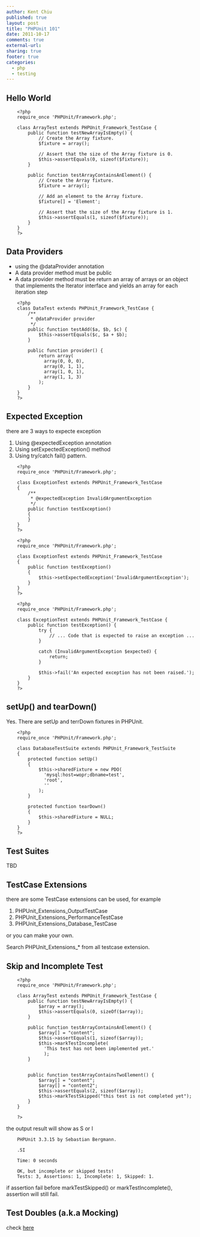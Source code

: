 ```yaml
---
author: Kent Chiu
published: true
layout: post
title: "PHPUnit 101"
date: 2011-10-17
comments: true
external-url:
sharing: true
footer: true
categories:
  - php
  - testing
---
```




Hello World
-----------


```
    <?php
    require_once 'PHPUnit/Framework.php';
     
    class ArrayTest extends PHPUnit_Framework_TestCase {
        public function testNewArrayIsEmpty() {
            // Create the Array fixture.
            $fixture = array();
     
            // Assert that the size of the Array fixture is 0.
            $this->assertEquals(0, sizeof($fixture));
        }
     
        public function testArrayContainsAnElement() {
            // Create the Array fixture.
            $fixture = array();
     
            // Add an element to the Array fixture.
            $fixture[] = 'Element';
     
            // Assert that the size of the Array fixture is 1.
            $this->assertEquals(1, sizeof($fixture));
        }
    }
    ?>
```

Data Providers
--------------

-   using the @dataProvider annotation
-   A data provider method must be public
-   A data provider method must be return an array of arrays or an
    object that implements the Iterator interface and yields an array
    for each iteration step


```
    <?php
    class DataTest extends PHPUnit_Framework_TestCase {
        /**
         * @dataProvider provider
         */
        public function testAdd($a, $b, $c) {
            $this->assertEquals($c, $a + $b);
        }
     
        public function provider() {
            return array(
              array(0, 0, 0),
              array(0, 1, 1),
              array(1, 0, 1),
              array(1, 1, 3)
            );
        }
    }
    ?>
```

Expected Exception
------------------

there are 3 ways to expecte exception

1.  Using @expectedException annotation
2.  Using setExpectedException() method
3.  Using try/catch fail() pattern.


```
    <?php
    require_once 'PHPUnit/Framework.php';
     
    class ExceptionTest extends PHPUnit_Framework_TestCase
    {
        /**
         * @expectedException InvalidArgumentException
         */
        public function testException()
        {
        }
    }
    ?>
```


```
    <?php
    require_once 'PHPUnit/Framework.php';
     
    class ExceptionTest extends PHPUnit_Framework_TestCase
    {
        public function testException()
        {
            $this->setExpectedException('InvalidArgumentException');
        }
    }
    ?>
```


```
    <?php
    require_once 'PHPUnit/Framework.php';
     
    class ExceptionTest extends PHPUnit_Framework_TestCase {
        public function testException() {
            try {
                // ... Code that is expected to raise an exception ...
            }
     
            catch (InvalidArgumentException $expected) {
                return;
            }
     
            $this->fail('An expected exception has not been raised.');
        }
    }
    ?>
```

setUp() and tearDown()
----------------------

Yes. There are setUp and terrDown fixtures in PHPUnit.


```
    <?php
    require_once 'PHPUnit/Framework.php';
     
    class DatabaseTestSuite extends PHPUnit_Framework_TestSuite
    {
        protected function setUp()
        {
            $this->sharedFixture = new PDO(
              'mysql:host=wopr;dbname=test',
              'root',
              ''
            );
        }
     
        protected function tearDown()
        {
            $this->sharedFixture = NULL;
        }
    }
    ?>
```

Test Suites
-----------

TBD

TestCase Extensions
-------------------

there are some TestCase extensions can be used, for example

1.  PHPUnit\_Extensions\_OutputTestCase
2.  PHPUnit\_Extensions\_PerformanceTestCase
3.  PHPUnit\_Extensions\_Database\_TestCase

or you can make your own.

Search PHPUnit\_Extensions\_\* from all testcase extension.

Skip and Incomplete Test
------------------------


```
    <?php
    require_once 'PHPUnit/Framework.php';
     
    class ArrayTest extends PHPUnit_Framework_TestCase {
        public function testNewArrayIsEmpty() {
            $array = array();
            $this->assertEquals(0, sizeOf($array));
        }
     
        public function testArrayContainsAnElement() {
            $array[] = "content";
            $this->assertEquals(1, sizeof($array));
            $this->markTestIncomplete(
              'This test has not been implemented yet.'
              );
        }
     
     
        public function testArrayContainsTwoElement() {
            $array[] = "content";
            $array[] = "content2";
            $this->assertEquals(2, sizeof($array));
            $this->markTestSkipped("this test is not completed yet");
        }
    }
     
    ?>
```

the output result will show as S or I


```
    PHPUnit 3.3.15 by Sebastian Bergmann.
     
    .SI
     
    Time: 0 seconds
     
    OK, but incomplete or skipped tests!
    Tests: 3, Assertions: 1, Incomplete: 1, Skipped: 1.
```

if assertion fail before markTestSkipped() or markTestIncomplete(),
assertion will still fail.

Test Doubles (a.k.a Mocking)
----------------------------

check
[here](http://www.phpunit.de/manual/current/en/test-doubles.html "http://www.phpunit.de/manual/current/en/test-doubles.html")



